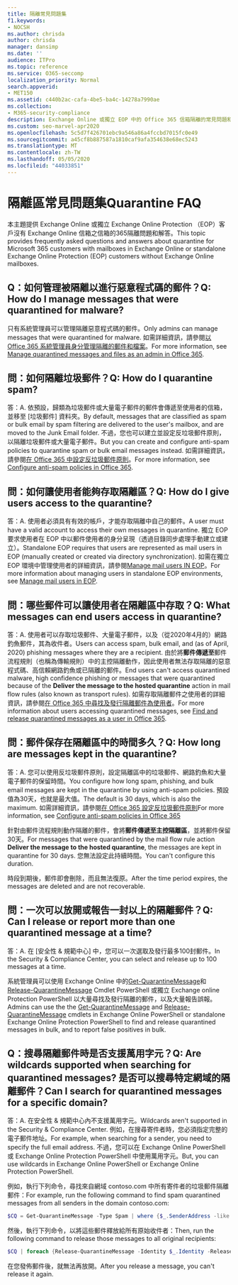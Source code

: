 ```yaml
---
title: 隔離常見問題集
f1.keywords:
- NOCSH
ms.author: chrisda
author: chrisda
manager: dansimp
ms.date: ''
audience: ITPro
ms.topic: reference
ms.service: O365-seccomp
localization_priority: Normal
search.appverid:
- MET150
ms.assetid: c440b2ac-cafa-4be5-ba4c-14278a7990ae
ms.collection:
- M365-security-compliance
description: Exchange Online 或獨立 EOP 中的 Office 365 信箱隔離的常見問題和解答，但沒有 Exchange Online 信箱。
ms.custom: seo-marvel-apr2020
ms.openlocfilehash: 5c5d7f426701ebc9a546a86a4fccbd7015fc0e49
ms.sourcegitcommit: a45cf8b887587a1810caf9afa354638e68ec5243
ms.translationtype: MT
ms.contentlocale: zh-TW
ms.lasthandoff: 05/05/2020
ms.locfileid: "44033851"
---
```

# <a name="quarantine-faq"></a><span data-ttu-id="b85e5-103">隔離區常見問題集</span><span class="sxs-lookup"><span data-stu-id="b85e5-103">Quarantine FAQ</span></span>

<span data-ttu-id="b85e5-104">本主題提供 Exchange Online 或獨立 Exchange Online Protection （EOP）客戶沒有 Exchange Online 信箱之信箱的365隔離問題和解答。</span><span class="sxs-lookup"><span data-stu-id="b85e5-104">This topic provides frequently asked questions and answers about quarantine for Microsoft 365 customers with mailboxes in Exchange Online or standalone Exchange Online Protection (EOP) customers without Exchange Online mailboxes.</span></span>

## <a name="q-how-do-i-manage-messages-that-were-quarantined-for-malware"></a><span data-ttu-id="b85e5-105">Q：如何管理被隔離以進行惡意程式碼的郵件？</span><span class="sxs-lookup"><span data-stu-id="b85e5-105">Q: How do I manage messages that were quarantined for malware?</span></span>

<span data-ttu-id="b85e5-106">只有系統管理員可以管理隔離惡意程式碼的郵件。</span><span class="sxs-lookup"><span data-stu-id="b85e5-106">Only admins can manage messages that were quarantined for malware.</span></span> <span data-ttu-id="b85e5-107">如需詳細資訊，請參閱[以 Office 365 系統管理員身分管理隔離的郵件和檔案](manage-quarantined-messages-and-files.md)。</span><span class="sxs-lookup"><span data-stu-id="b85e5-107">For more information, see [Manage quarantined messages and files as an admin in Office 365](manage-quarantined-messages-and-files.md).</span></span>

## <a name="q-how-do-i-quarantine-spam"></a><span data-ttu-id="b85e5-108">問：如何隔離垃圾郵件？</span><span class="sxs-lookup"><span data-stu-id="b85e5-108">Q: How do I quarantine spam?</span></span>

<span data-ttu-id="b85e5-109">答：</span><span class="sxs-lookup"><span data-stu-id="b85e5-109">A.</span></span> <span data-ttu-id="b85e5-110">依預設，歸類為垃圾郵件或大量電子郵件的郵件會傳遞至使用者的信箱，並移至 [垃圾郵件] 資料夾。</span><span class="sxs-lookup"><span data-stu-id="b85e5-110">By default, messages that are classified as spam or bulk email by spam filtering are delivered to the user's mailbox, and are moved to the Junk Email folder.</span></span> <span data-ttu-id="b85e5-111">不過，您也可以建立並設定反垃圾郵件原則，以隔離垃圾郵件或大量電子郵件。</span><span class="sxs-lookup"><span data-stu-id="b85e5-111">But you can create and configure anti-spam policies to quarantine spam or bulk email messages instead.</span></span> <span data-ttu-id="b85e5-112">如需詳細資訊，請參閱[在 Office 365 中設定反垃圾郵件原則](configure-your-spam-filter-policies.md)。</span><span class="sxs-lookup"><span data-stu-id="b85e5-112">For more information, see [Configure anti-spam policies in Office 365](configure-your-spam-filter-policies.md).</span></span>

## <a name="q-how-do-i-give-users-access-to-the-quarantine"></a><span data-ttu-id="b85e5-113">問：如何讓使用者能夠存取隔離區？</span><span class="sxs-lookup"><span data-stu-id="b85e5-113">Q: How do I give users access to the quarantine?</span></span>

<span data-ttu-id="b85e5-114">答：</span><span class="sxs-lookup"><span data-stu-id="b85e5-114">A.</span></span> <span data-ttu-id="b85e5-115">使用者必須具有有效的帳戶，才能存取隔離中自己的郵件。</span><span class="sxs-lookup"><span data-stu-id="b85e5-115">A user must have a valid account to access their own messages in quarantine.</span></span> <span data-ttu-id="b85e5-116">獨立 EOP 要求使用者在 EOP 中以郵件使用者的身分呈現（透過目錄同步處理手動建立或建立）。</span><span class="sxs-lookup"><span data-stu-id="b85e5-116">Standalone EOP requires that users are represented as mail users in EOP (manually created or created via directory synchronization).</span></span> <span data-ttu-id="b85e5-117">如需在獨立 EOP 環境中管理使用者的詳細資訊，請參閱[Manage mail users IN EOP](manage-mail-users-in-eop.md)。</span><span class="sxs-lookup"><span data-stu-id="b85e5-117">For more information about managing users in standalone EOP environments, see [Manage mail users in EOP](manage-mail-users-in-eop.md).</span></span>

## <a name="q-what-messages-can-end-users-access-in-quarantine"></a><span data-ttu-id="b85e5-118">問：哪些郵件可以讓使用者在隔離區中存取？</span><span class="sxs-lookup"><span data-stu-id="b85e5-118">Q: What messages can end users access in quarantine?</span></span>

<span data-ttu-id="b85e5-119">答：</span><span class="sxs-lookup"><span data-stu-id="b85e5-119">A.</span></span> <span data-ttu-id="b85e5-120">使用者可以存取垃圾郵件、大量電子郵件，以及（從2020年4月的）網路釣魚郵件，其為收件者。</span><span class="sxs-lookup"><span data-stu-id="b85e5-120">Users can access spam, bulk email, and (as of April, 2020) phishing messages where they are a recipient.</span></span> <span data-ttu-id="b85e5-121">由於將**郵件傳遞至**郵件流程規則（也稱為傳輸規則）中的主控隔離動作，因此使用者無法存取隔離的惡意程式碼、高信賴網路釣魚或已隔離的郵件。</span><span class="sxs-lookup"><span data-stu-id="b85e5-121">End users can't access quarantined malware, high confidence phishing or messages that were quarantined because of the **Deliver the message to the hosted quarantine** action in mail flow rules (also known as transport rules).</span></span> <span data-ttu-id="b85e5-122">如需存取隔離郵件之使用者的詳細資訊，請參閱[在 Office 365 中尋找及發行隔離郵件為使用者](find-and-release-quarantined-messages-as-a-user.md)。</span><span class="sxs-lookup"><span data-stu-id="b85e5-122">For more information about users accessing quarantined messages, see [Find and release quarantined messages as a user in Office 365](find-and-release-quarantined-messages-as-a-user.md).</span></span>

## <a name="q-how-long-are-messages-kept-in-the-quarantine"></a><span data-ttu-id="b85e5-123">問：郵件保存在隔離區中的時間多久？</span><span class="sxs-lookup"><span data-stu-id="b85e5-123">Q: How long are messages kept in the quarantine?</span></span>

<span data-ttu-id="b85e5-124">答：</span><span class="sxs-lookup"><span data-stu-id="b85e5-124">A.</span></span> <span data-ttu-id="b85e5-125">您可以使用反垃圾郵件原則，設定隔離區中的垃圾郵件、網路釣魚和大量電子郵件的保留時間。</span><span class="sxs-lookup"><span data-stu-id="b85e5-125">You configure how long spam, phishing, and bulk email messages are kept in the quarantine by using anti-spam policies.</span></span> <span data-ttu-id="b85e5-126">預設值為30天，也就是最大值。</span><span class="sxs-lookup"><span data-stu-id="b85e5-126">The default is 30 days, which is also the maximum.</span></span> <span data-ttu-id="b85e5-127">如需詳細資訊，請參閱[在 Office 365 設定反垃圾郵件原則](configure-your-spam-filter-policies.md)</span><span class="sxs-lookup"><span data-stu-id="b85e5-127">For more information, see [Configure anti-spam policies in Office 365](configure-your-spam-filter-policies.md)</span></span>

<span data-ttu-id="b85e5-128">針對由郵件流程規則動作隔離的郵件，會將**郵件傳遞至主控隔離區**，並將郵件保留30天。</span><span class="sxs-lookup"><span data-stu-id="b85e5-128">For messages that were quarantined by the mail flow rule action **Deliver the message to the hosted quarantine**, the messages are kept in quarantine for 30 days.</span></span> <span data-ttu-id="b85e5-129">您無法設定此持續時間。</span><span class="sxs-lookup"><span data-stu-id="b85e5-129">You can't configure this duration.</span></span>

<span data-ttu-id="b85e5-130">時段到期後，郵件即會刪除，而且無法復原。</span><span class="sxs-lookup"><span data-stu-id="b85e5-130">After the time period expires, the messages are deleted and are not recoverable.</span></span>

## <a name="q-can-i-release-or-report-more-than-one-quarantined-message-at-a-time"></a><span data-ttu-id="b85e5-131">問：一次可以放開或報告一封以上的隔離郵件？</span><span class="sxs-lookup"><span data-stu-id="b85e5-131">Q: Can I release or report more than one quarantined message at a time?</span></span>

<span data-ttu-id="b85e5-132">答：</span><span class="sxs-lookup"><span data-stu-id="b85e5-132">A.</span></span> <span data-ttu-id="b85e5-133">在 [安全性 & 規範中心] 中，您可以一次選取及發行最多100封郵件。</span><span class="sxs-lookup"><span data-stu-id="b85e5-133">In the Security & Compliance Center, you can select and release up to 100 messages at a time.</span></span>

<span data-ttu-id="b85e5-134">系統管理員可以使用 Exchange Online 中的[Get-QuarantineMessage](https://docs.microsoft.com/powershell/module/exchange/antispam-antimalware/get-quarantinemessage)和[Release-QuarantineMessage](https://docs.microsoft.com/powershell/module/exchange/antispam-antimalware/release-quarantinemessage) Cmdlet PowerShell 或獨立 Exchange online Protection PowerShell 以大量尋找及發行隔離的郵件，以及大量報告誤報。</span><span class="sxs-lookup"><span data-stu-id="b85e5-134">Admins can use the the [Get-QuarantineMessage](https://docs.microsoft.com/powershell/module/exchange/antispam-antimalware/get-quarantinemessage) and [Release-QuarantineMessage](https://docs.microsoft.com/powershell/module/exchange/antispam-antimalware/release-quarantinemessage) cmdlets in Exchange Online PowerShell or standalone Exchange Online Protection PowerShell to find and release quarantined messages in bulk, and to report false positives in bulk.</span></span>

## <a name="q-are-wildcards-supported-when-searching-for-quarantined-messages-can-i-search-for-quarantined-messages-for-a-specific-domain"></a><span data-ttu-id="b85e5-135">Q：搜尋隔離郵件時是否支援萬用字元？</span><span class="sxs-lookup"><span data-stu-id="b85e5-135">Q: Are wildcards supported when searching for quarantined messages?</span></span> <span data-ttu-id="b85e5-136">是否可以搜尋特定網域的隔離郵件？</span><span class="sxs-lookup"><span data-stu-id="b85e5-136">Can I search for quarantined messages for a specific domain?</span></span>

<span data-ttu-id="b85e5-137">答：</span><span class="sxs-lookup"><span data-stu-id="b85e5-137">A.</span></span> <span data-ttu-id="b85e5-138">在安全性 & 規範中心內不支援萬用字元。</span><span class="sxs-lookup"><span data-stu-id="b85e5-138">Wildcards aren't supported in the Security & Compliance Center.</span></span> <span data-ttu-id="b85e5-139">例如，在搜尋寄件者時，您必須指定完整的電子郵件地址。</span><span class="sxs-lookup"><span data-stu-id="b85e5-139">For example, when searching for a sender, you need to specify the full email address.</span></span> <span data-ttu-id="b85e5-140">不過，您可以在 Exchange Online PowerShell 或 Exchange Online Protection PowerShell 中使用萬用字元。</span><span class="sxs-lookup"><span data-stu-id="b85e5-140">But, you can use wildcards in Exchange Online PowerShell or Exchange Online Protection PowerShell.</span></span>

<span data-ttu-id="b85e5-141">例如，執行下列命令，尋找來自網域 contoso.com 中所有寄件者的垃圾郵件隔離郵件：</span><span class="sxs-lookup"><span data-stu-id="b85e5-141">For example, run the following command to find spam quarantined messages from all senders in the domain contoso.com:</span></span>

```powershell
$CQ = Get-QuarantineMessage -Type Spam | where {$_.SenderAddress -like "*@contoso.com"}
```

<span data-ttu-id="b85e5-142">然後，執行下列命令，以將這些郵件釋放給所有原始收件者：</span><span class="sxs-lookup"><span data-stu-id="b85e5-142">Then, run the following command to release those messages to all original recipients:</span></span>

```powershell
$CQ | foreach {Release-QuarantineMessage -Identity $_.Identity -ReleaseToAll}
```

<span data-ttu-id="b85e5-143">在您發佈郵件後，就無法再放開。</span><span class="sxs-lookup"><span data-stu-id="b85e5-143">After you release a message, you can't release it again.</span></span>
